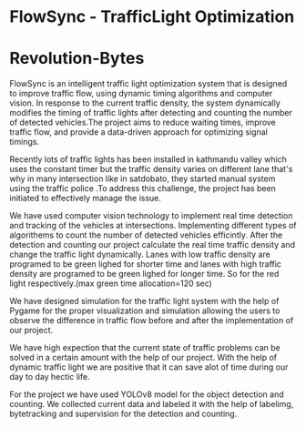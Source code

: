 # FlowSync - TrafficLight Optimization
# Revolution-Bytes



FlowSync is an intelligent traffic light optimization system that is designed to improve traffic flow, using  dynamic timing algorithms and computer vision. In response to the current traffic density, the system dynamically modifies the timing of traffic lights after detecting and counting the number of detected vehicles.The project aims to reduce waiting times, improve traffic flow, and provide a data-driven approach for optimizing signal timings.
 
Recently lots of traffic lights has been installed in kathmandu valley which uses the constant timer but the traffic density varies on different lane that's why in many intersection like in satdobato, they started manual system using the traffic police .To address this challenge, the project has been initiated to effectively manage the issue.

We have used computer vision technology to implement real time detection and tracking of the vehicles at intersections.
Implementing different types of algorithems to count the number of detected vehicles efficintly. After the detection and counting our project calculate the real time traffic density and change the traffic light dynamically. Lanes with low traffic density are programed to be green lighed for shorter time and lanes with high traffic density are programed to be green lighed for longer time. So for the red light respectively.(max green time allocation=120 sec)

We have designed simulation for the traffic light system with the help of Pygame for the proper visualization and simulation allowing the users to observe the difference in traffic flow before and after the implementation of our project.

We have high expection that the current state of traffic problems can be solved in a certain amount with the help of our project. With the help of dynamic traffic light we are positive that it can save alot of time during our day to day hectic life.

For the project we have used YOLOv8 model for the object detection and counting. We collected current data and labeled it with the help of labelimg, bytetracking and supervision for the detection and counting. 

